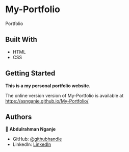 # My-Portfolio

Portfolio


## Built With

- HTML
- CSS

## Getting Started

**This is a my personal portfolio website.**

The online version version of My-Portfolio is available at https://asnganje.github.io/My-Portfolio/

## Authors

👤 **Abdulrahman Nganje**

- GitHub: [@githubhandle](https://github.com/asnganje)
- LinkedIn: [LinkedIn](https://www.linkedin.com/in/abdulrahman-nganje-a6436935/)


